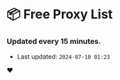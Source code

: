 # :package: Free Proxy List
### Updated every 15 minutes.

- Last updated: `2024-07-10 01:23`

:heart:
